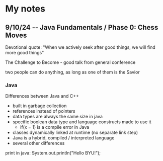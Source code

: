 # My notes

## 9/10/24 -- Java Fundamentals / Phase 0: Chess Moves

Devotional quote: "When we actively seek after good things, we will find more good things"

The Challenge to Become - good talk from general conference

two people can do anything, as long as one of them is the Savior

### Java

Differences between Java and C++
- built in garbage collection
- references instead of pointers
- data types are always the same size in java
- specific boolean data type and language constructs made to use it 
  - if(x = 1) is a compile error in Java
- classes dynamically linked at runtime (no separate link step)
- Java is a hybrid, compiled / interpreted language
- several other differences

print in java: 
System.out.println("Hello BYU!");




